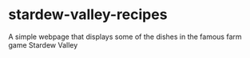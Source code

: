 # stardew-valley-recipes
A simple webpage that displays some of the dishes in the famous farm game Stardew Valley
